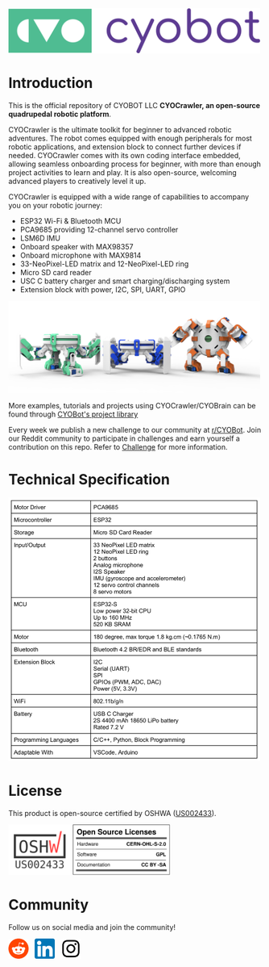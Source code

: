 <img src="assets/Horizontal%20Logo%20CYOBot-Color-RGB.png" alt="3-robot" width="500">

# Introduction
This is the official repository of CYOBOT LLC **CYOCrawler, an open-source quadrupedal robotic platform**. 

CYOCrawler is the ultimate toolkit for beginner to advanced robotic adventures. The robot comes equipped with enough peripherals for most robotic applications, and extension block to connect further devices if needed. CYOCrawler comes with its own coding interface embedded, allowing seamless onboarding process for beginner, with more than enough project activities to learn and play. It is also open-source, welcoming advanced players to creatively level it up.

CYOCrawler is equipped with a wide range of capabilities to accompany you on your robotic journey:
- ESP32 Wi-Fi & Bluetooth MCU
- PCA9685 providing 12-channel servo controller
- LSM6D IMU
- Onboard speaker with MAX98357
- Onboard microphone with MAX9814
- 33-NeoPixel-LED matrix and 12-NeoPixel-LED ring
- Micro SD card reader
- USC C battery charger and smart charging/discharging system
- Extension block with power, I2C, SPI, UART, GPIO

<img src="assets/CYOCrawler-different-stance-cropped.png" alt="3-robot" width="500">

<!-- More examples, tutorials and projects using CYOCrawler/CYOBrain can be found through [CYOBot's project library](https://cyobot.projectcocoon.org/) -->

More examples, tutorials and projects using CYOCrawler/CYOBrain can be found through [CYOBot's project library](https://cyobot.notion.site/a845040ff7484627a544b4d025d32f9d?v=201e9cd408014c6cad27ed2f8226b786&pvs=4)

Every week we publish a new challenge to our community at [r/CYOBot](https://www.reddit.com/r/CYOBot/). Join our Reddit community to participate in challenges and earn yourself a contribution on this repo. Refer to [Challenge](/challenges/readme.md) for more information.

# Technical Specification
<img src="assets/technical-specs-cyocrawler.png" alt="drawing" width="500">

# License
This product is open-source certified by OSHWA ([US002433](https://certification.oshwa.org/us002433.html)).

<img src="assets/certification-mark-US002433-stacked.svg" alt="drawing" height="100"/> <img src="assets/oshw_facts.svg" alt="drawing" height="100"/>

# Community
Follow us on social media and join the community!

[<img src="assets/reddit-logo.png" height="40">](https://www.reddit.com/r/CYOBot/)&nbsp;&nbsp;
[<img src="assets/linkedin-logo.png" height="40">](https://www.linkedin.com/company/cyobot)&nbsp;&nbsp;
[<img src="assets/instagram-logo.png" height="40">](https://www.instagram.com/cyo.bot/)&nbsp;&nbsp;